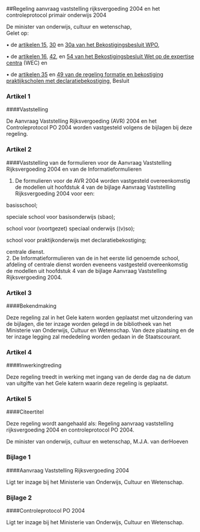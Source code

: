 <meta http-equiv='Content-Type' content='text/html; charset=utf-8' />

##Regeling aanvraag vaststelling rijksvergoeding 2004 en het controleprotocol primair onderwijs 2004

De minister van onderwijs, cultuur en wetenschap,  
Gelet op:

• de [artikelen 15](../../../../../../../../../../KB/bekostigingsbesluit/wpo/BWBR0003862/README.md), [30](../../../../../../../../../../KB/bekostigingsbesluit/wpo/BWBR0003862/README.md) en [30a van het Bekostigingsbesluit WPO](../../../../../../../../../../KB/bekostigingsbesluit/wpo/BWBR0003862/README.md),

• de [artikelen 16](../../../../../../../../../../AMvB/bekostigingsbesluit/wec/BWBR0004259/README.md), [42](../../../../../../../../../../AMvB/bekostigingsbesluit/wec/BWBR0004259/README.md), en [54 van het Bekostigingsbesluit Wet op de expertise centra](../../../../../../../../../../AMvB/bekostigingsbesluit/wec/BWBR0004259/README.md) (WEC) en

• de [artikelen 35](../../../../../../../../../../ministeriele-regeling/regeling/formatie/en/bekostiging/praktijkscholen/met/declaratiebekostiging/BWBR0015511/README.md) en [49 van de regeling formatie en bekostiging praktijkscholen met declaratiebekostiging](../../../../../../../../../../ministeriele-regeling/regeling/formatie/en/bekostiging/praktijkscholen/met/declaratiebekostiging/BWBR0015511/README.md),
Besluit    

### Artikel  1  

####Vaststelling

De Aanvraag Vaststelling Rijksvergoeding (AVR) 2004 en het Controleprotocol PO 2004 worden vastgesteld volgens de bijlagen bij deze regeling.  

### Artikel  2  

####Vaststelling van de formulieren voor de Aanvraag Vaststelling Rijksvergoeding 2004 en van de Informatieformulieren

1.  De formulieren voor de AVR 2004 worden vastgesteld overeenkomstig de modellen uit hoofdstuk 4 van de bijlage Aanvraag Vaststelling Rijksvergoeding 2004 voor een: 

basisschool;  

speciale school voor basisonderwijs (sbao);  

school voor (voortgezet) speciaal onderwijs ((v)so);  

school voor praktijkonderwijs met declaratiebekostiging;  

centrale dienst.     
2.  De Informatieformulieren van de in het eerste lid genoemde school, afdeling of centrale dienst worden eveneens vastgesteld overeenkomstig de modellen uit hoofdstuk 4 van de bijlage Aanvraag Vaststelling Rijksvergoeding 2004.   

### Artikel  3  

####Bekendmaking

Deze regeling zal in het Gele katern worden geplaatst met uitzondering van de bijlagen, die ter inzage worden gelegd in de bibliotheek van het Ministerie van Onderwijs, Cultuur en Wetenschap. Van deze plaatsing en de ter inzage legging zal mededeling worden gedaan in de Staatscourant.  

### Artikel  4  

####Inwerkingtreding

Deze regeling treedt in werking met ingang van de derde dag na de datum van uitgifte van het Gele katern waarin deze regeling is geplaatst.  

### Artikel  5  

####Citeertitel

Deze regeling wordt aangehaald als: Regeling aanvraag vaststelling rijksvergoeding 2004 en controleprotocol PO 2004.  

De 
minister van onderwijs, cultuur en wetenschap, 
M.J.A. van derHoeven   

### Bijlage  1  

####Aanvraag Vaststelling Rijksvergoeding 2004

Ligt ter inzage bij het Ministerie van Onderwijs, Cultuur en Wetenschap.  

### Bijlage  2  

####Controleprotocol PO 2004

Ligt ter inzage bij het Ministerie van Onderwijs, Cultuur en Wetenschap.  
